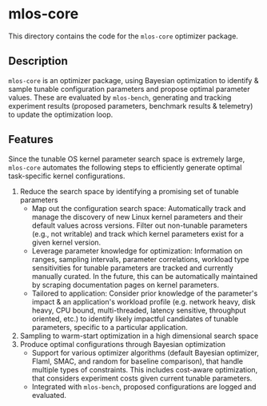 # mlos-core

This directory contains the code for the `mlos-core` optimizer package.

## Description

`mlos-core` is an optimizer package, using Bayesian optimization to identify & sample tunable configuration parameters and propose optimal parameter values.
These are evaluated by `mlos-bench`, generating and tracking experiment results (proposed parameters, benchmark results & telemetry) to update the optimization loop.

## Features

Since the tunable OS kernel parameter search space is extremely large, `mlos-core` automates the following steps to efficiently generate optimal task-specific kernel configurations.

1. Reduce the search space by identifying a promising set of tunable parameters
    - Map out the configuration search space: Automatically track and manage the discovery of new Linux kernel parameters and their default values across versions. Filter out non-tunable parameters (e.g., not writable) and track which kernel parameters exist for a given kernel version.
    - Leverage parameter knowledge for optimization: Information on ranges, sampling intervals, parameter correlations, workload type sensitivities for tunable parameters are tracked and currently manually curated. In the future, this can be automatically maintained by scraping documentation pages on kernel parameters.
    - Tailored to application: Consider prior knowledge of the parameter's impact & an application's workload profile (e.g. network heavy, disk heavy, CPU bound, multi-threaded, latency sensitive, throughput oriented, etc.) to identify likely impactful candidates of tunable parameters, specific to a particular application.
2. Sampling to warm-start optimization in a high dimensional search space
3. Produce optimal configurations through Bayesian optimization
    - Support for various optimizer algorithms (default Bayesian optimizer, Flaml, SMAC, and random for baseline comparison), that handle multiple types of constraints. This includes cost-aware optimization, that considers experiment costs given current tunable parameters.
    - Integrated with `mlos-bench`, proposed configurations are logged and evaluated.
